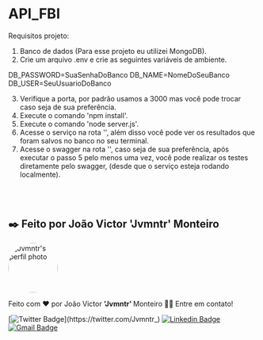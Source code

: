 # API_FBI



Requisitos projeto: 

1. Banco de dados (Para esse projeto eu utilizei MongoDB).
2. Crie um arquivo .env e crie as seguintes variáveis de ambiente.

DB_PASSWORD=SuaSenhaDoBanco
DB_NAME=NomeDoSeuBanco
DB_USER=SeuUsuarioDoBanco

3. Verifique a porta, por padrão usamos a 3000 mas você pode trocar caso seja de sua preferência.
4. Execute o comando 'npm install'.
5. Execute o comando 'node server.js'.
6. Acesse o serviço na rota '', além disso você pode ver os resultados que foram salvos no banco no seu terminal.
7. Acesse o swagger na rota '', caso seja de sua preferência, após executar o passo 5 pelo menos uma vez, você pode realizar os testes diretamente pelo swagger, (desde que o serviço esteja rodando localmente).

<br>
<br>

<h2>✒️ Feito por João Victor <strong> 'Jvmntr' </strong> Monteiro </h2>

<img style="border-radius: 50%;" src="https://user-images.githubusercontent.com/61757615/231557737-2903cb13-fb65-4824-ad09-431821364d2c.png" width="100px" alt="Jvmntr's perfil photo"/>

Feito com ❤️ por João Victor <strong> 'Jvmntr' </strong> Monteiro 🤘🏻 Entre em contato!

[![Twitter Badge](https://img.shields.io/badge/-@Jvmntr_-1ca0f1?style=flat-square&labelColor=1ca0f1&logo=twitter&logoColor=white&link=https://twitter.com/Jvmntr_)](https://twitter.com/Jvmntr_) 
[![Linkedin Badge](https://img.shields.io/badge/-Jvmntr-blue?style=flat-square&logo=Linkedin&logoColor=white&link=https://www.linkedin.com/in/jvmntr_/)](https://www.linkedin.com/in/jvmntr/) 
[![Gmail Badge](https://img.shields.io/badge/-jvmntr.email.com@gmail.com-c14438?style=flat-square&logo=Gmail&logoColor=white&link=mailto:jvmntr.email.com@gmail.com)](mailto:jvmntr.email.com@gmail.com)


